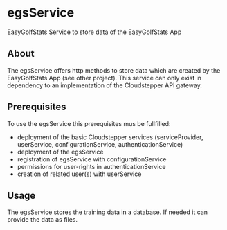 # egsService
EasyGolfStats Service to store data of the EasyGolfStats App

## About
The egsService offers http methods to store data which are created by the EasyGolfStats App (see other project).
This service can only exist in dependency to an implementation of the Cloudstepper API gateway.

## Prerequisites
To use the egsService this prerequisites mus be fullfilled:
* deployment of the basic Cloudstepper services (serviceProvider, userService, configurationService, authenticationService)
* deployment of the egsService
* registration of egsService with configurationService
* permissions for user-rights in authenticationService
* creation of related user(s) with userService

## Usage
The egsService stores the training data in a database.
If needed it can provide the data as files. 
